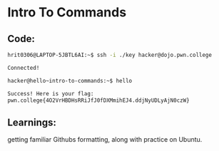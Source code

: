 # Intro To Commands


## Code:
```bash
hrit0306@LAPTOP-5JBTL6AI:~$ ssh -i ./key hacker@dojo.pwn.college

Connected!

hacker@hello~intro-to-commands:~$ hello

Success! Here is your flag:
pwn.college{4O2VrHBDHsRRiJfJ0fDXMmihEJ4.ddjNyUDLyAjN0czW}
```
## Learnings:
  getting familiar Githubs formatting, along with practice on Ubuntu.







